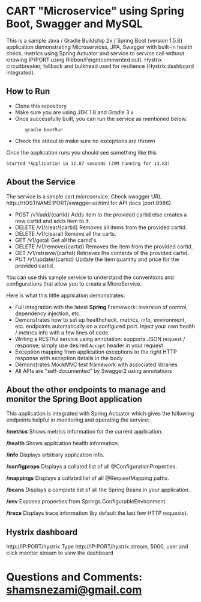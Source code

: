 # CART "Microservice" using Spring Boot, Swagger and MySQL

This is a sample Java / Gradle Buildship 2x / Spring Boot (version 1.5.6) application demonstrating Microservices, JPA, Swagger with built-in health check, metrics using Spring Actuator and service to service call without knowing IP/PORT using Ribbon/Feign(commented out). Hystrix circuitbreaker, fallback and bulkhead used for resilience (Hystrix dashboard integrated).

## How to Run 
* Clone this repository 
* Make sure you are using JDK 1.8 and Gradle 3.x
* Once successfully built, you can run the service as mentioned below:
```
       gradle bootRun
```
* Check the stdout to make sure no exceptions are thrown

Once the application runs you should see something like this

```
Started *Application in 12.87 seconds (JVM running for 13.83)
```

## About the Service

The service is a simple cart microservice. Check swagger URL http://HOSTNAME:PORT/swagger-ui.html for API docs (port:8986).
* POST /v1/add/{cartid} Adds item to the provided cartid else creates a new cartid and adds item to it.
* DELETE /v1/clear/{cartid} Removes all items from the provided cartid.
* DELETE /v1/clearall Remove all the carts.
* GET /v1/getall Get all the cartid's.
* DELETE /v1/remove/{cartid} Removes the item from the provided cartid.
* GET /v1/retrieve/{cartid} Retrieves the contents of the provided cartid.
* PUT /v1/update/{cartid} Update the item quantity and price for the provided cartid.

You can use this sample service to understand the conventions and configurations that allow you to create a MicroService. 
 
Here is what this little application demonstrates: 

* Full integration with the latest **Spring** Framework: inversion of control, dependency injection, etc.
* Demonstrates how to set up healthcheck, metrics, info, environment, etc. endpoints automatically on a configured port. Inject your own health / metrics info with a few lines of code.
* Writing a RESTful service using annotation: supports JSON request / response; simply use desired ``Accept`` header in your request
* Exception mapping from application exceptions to the right HTTP response with exception details in the body
* Demonstrates MockMVC test framework with associated libraries
* All APIs are "self-documented" by Swagger2 using annotations 


## About the other endpoints to manage and monitor the Spring Boot application

This application is integrated with Spring Actuator which gives the following endpoints helpful in monitoring and operating the service:

**/metrics** Shows metrics information for the current application.

**/health** Shows application health information.

**/info** Displays arbitrary application info.

**/configprops** Displays a collated list of all @ConfigurationProperties.

**/mappings** Displays a collated list of all @RequestMapping paths.

**/beans** Displays a complete list of all the Spring Beans in your application.

**/env** Exposes properties from Springs ConfigurableEnvironment.

**/trace** Displays trace information (by default the last few HTTP requests).

## Hystrix dashboard
http://IP:PORT/hystrix
Type http://IP:PORT/hystrix.stream, 5000, user and click monitor stream to view the dashboard

# Questions and Comments: shamsnezami@gmail.com






